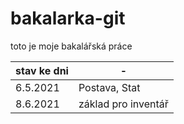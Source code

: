 # bakalarka-git

toto je moje bakalářská práce

| stav ke dni| - |
|-|-|
|6.5.2021 | Postava, Stat |
|8.6.2021 | základ pro inventář |
